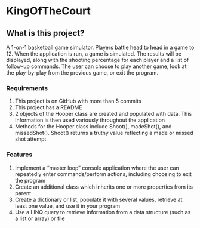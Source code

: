 # KingOfTheCourt

## What is this project?
A 1-on-1 basketball game simulator. Players battle head to head in a game to 12. When the application is run, a game is simulated. The results will be displayed, along with the shooting percentage for each player and a list of follow-up commands. The user can choose to play another game, look at the play-by-play from the previous game, or exit the program. 

### Requirements
1. This project is on GitHub with more than 5 commits
2. This project has a README
3. 2 objects of the Hooper class are created and populated with data. This information is then used variously throughout the application
4. Methods for the Hooper class include Shoot(), madeShot(), and missedShot(). Shoot() returns a truthy value reflecting a made or missed shot attempt 

### Features
1. Implement a “master loop” console application where the user can repeatedly enter commands/perform actions, including choosing to exit the program
2. Create an additional class which inherits one or more properties from its parent
3. Create a dictionary or list, populate it with several values, retrieve at least one value, and use it in your program
4. Use a LINQ query to retrieve information from a data structure (such as a list or array) or file
